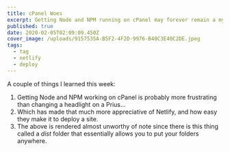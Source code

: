 ```yaml
---
title: cPanel Woes
excerpt: Getting Node and NPM running on cPanel may forever remain a mystery
published: true
date: 2020-02-05T02:09:09.450Z
cover_image: /uploads/9157535A-B5F2-4F2D-9976-B40C3E40C2DE.jpeg
tags:
  - tag
  - netlify
  - deploy
---
```

A couple of things I learned this week:

1. Getting Node and NPM working on cPanel is probably more frustrating than changing a headlight on a Prius...
2. Which has made that much more appreciative of Netlify, and how easy they make it to deploy a site. 
3. The above is rendered almost unworthy of note since there is this thing called a *dist* folder that essentially allows you to put your folders anywhere.
